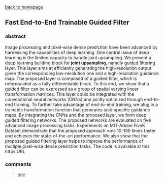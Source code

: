 
[back to homepage](https://viridyu.github.io/)

## Fast End-to-End Trainable Guided Filter

### abstract
Image processing and pixel-wise dense prediction have been advanced by harnessing the capabilities of deep learning. One central issue of deep learning is the limited capacity to handle joint upsampling. We present a deep learning building block for **joint upsampling**, namely guided filtering layer. This layer aims at efficiently generating the high-resolution output given the corresponding low-resolution one and a high-resolution guidance map. The proposed layer is composed of a guided filter, which is reformulated as a fully differentiable block. To this end, we show that a guided filter can be expressed as a group of spatial varying linear transformation matrices. This layer could be integrated with the convolutional neural networks (CNNs) and jointly optimized through end-to-end training. To further take advantage of end-to-end training, we plug in a trainable transformation function that generates task-specific guidance maps. By integrating the CNNs and the proposed layer, we form deep guided filtering networks. The proposed networks are evaluated on five advanced image processing tasks. Experiments on MIT-Adobe FiveK Dataset demonstrate that the proposed approach runs 10-100 times faster and achieves the state-of-the-art performance. We also show that the proposed guided filtering layer helps to improve the performance of multiple pixel-wise dense prediction tasks. The code is available at this https URL


### comments
> ddd
